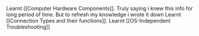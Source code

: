 Learnt [[Computer Hardware Components]]. Truly saying i knew this info for long period of time. But to refresh my knowledge i wrote it down
Learnt [[Connection Types and their functions]]. 
Learnt [[OS-Independent Troubleshooting]]

